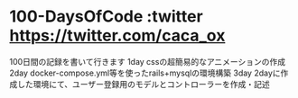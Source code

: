 # 100-DaysOfCode  :twitter https://twitter.com/caca_ox
100日間の記録を書いて行きます
1day cssの超簡易的なアニメーションの作成
2day docker-compose.yml等を使ったrails+mysqlの環境構築
3day 2dayに作成した環境にて、ユーザー登録用のモデルとコントローラーを作成・記述
